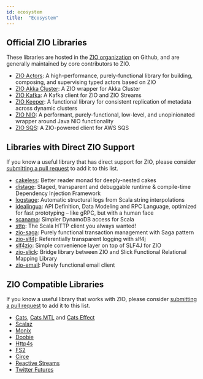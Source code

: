 ```yaml
---
id: ecosystem
title:  "Ecosystem"
---
```


## Official ZIO Libraries

These libraries are hosted in the [ZIO organization](https://github.com/zio/) on Github, and are generally maintained by core contributors to ZIO.

- [ZIO Actors](https://github.com/zio/zio-actors): A high-performance, purely-functional library for building, composing, and supervising typed actors based on ZIO
- [ZIO Akka Cluster](https://github.com/zio/zio-akka-cluster): A ZIO wrapper for Akka Cluster
- [ZIO Kafka](https://github.com/zio/zio-kafka): A Kafka client for ZIO and ZIO Streams
- [ZIO Keeper](https://github.com/zio/zio-keeper): A functional library for consistent replication of metadata across dynamic clusters
- [ZIO NIO](https://github.com/zio/zio-nio): A performant, purely-functional, low-level, and unopinionated wrapper around Java NIO functionality
- [ZIO SQS](https://github.com/zio/zio-sqs): A ZIO-powered client for AWS SQS


## Libraries with Direct ZIO Support

If you know a useful library that has direct support for ZIO, please consider [submitting a pull request](https://github.com/zio/zio/pulls) to add it to this list.

- [cakeless](https://github.com/itkpi/cakeless): Better reader monad for deeply-nested cakes
- [distage](https://github.com/7mind/izumi): Staged, transparent and debuggable runtime & compile-time Dependency Injection Framework
- [logstage](https://github.com/7mind/izumi): Automatic structural logs from Scala string interpolations
- [idealingua](https://github.com/7mind/izumi): API Definition, Data Modeling and RPC Language, optimized for fast prototyping – like gRPC, but with a human face
- [scanamo](https://github.com/scanamo/scanamo): Simpler DynamoDB access for Scala
- [sttp](https://github.com/softwaremill/sttp): The Scala HTTP client you always wanted!
- [zio-saga](https://github.com/VladKopanev/zio-saga): Purely functional transaction management with Saga pattern
- [zio-slf4j](https://github.com/NeQuissimus/zio-slf4j): Referentially transparent logging with slf4j
- [slf4zio](https://github.com/mlangc/slf4zio): Simple convenience layer on top of SLF4J for ZIO
- [zio-slick](https://github.com/rleibman/zio-slick): Bridge library between ZIO and Slick Functional Relational Mapping Library
- [zio-email](https://github.com/funcit/zio-email): Purely functional email client

## ZIO Compatible Libraries

If you know a useful library that works with ZIO, please consider [submitting a pull request](https://github.com/zio/zio/pulls) to add it to this list.

- [Cats](https://github.com/typelevel/cats), [Cats MTL](https://github.com/typelevel/cats-mtl) and [Cats Effect](https://github.com/typelevel/cats-effect)
- [Scalaz](https://github.com/scalaz/scalaz)
- [Monix](https://github.com/monix/monix)
- [Doobie](https://github.com/tpolecat/doobie)
- [Http4s](https://github.com/http4s/http4s)
- [FS2](https://github.com/functional-streams-for-scala/fs2)
- [Circe](https://github.com/circe/circe)
- [Reactive Streams](https://github.com/reactive-streams/reactive-streams-jvm)
- [Twitter Futures](https://github.com/twitter/util)